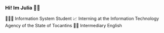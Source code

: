 ### Hi! Im Julia 👋🏼

👩🏼‍🎓 Information System Student 
📈 Interning at the Information Technology Agency of the State of Tocantins
✍🏼 Intermediary English
